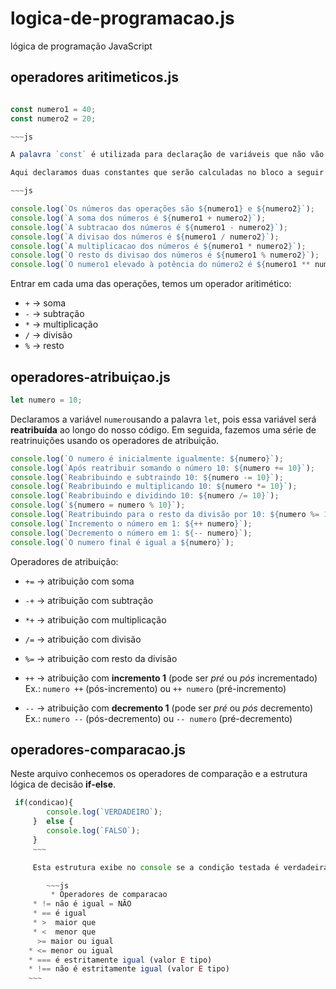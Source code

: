 # logica-de-programacao.js
lógica de programação JavaScript

## operadores aritimeticos.js

~~~js

const numero1 = 40;
const numero2 = 20;

~~~js

A palavra `const` é utilizada para declaração de variáveis que não vão ser reatribuidas (não permite redistribuição).

Aqui declaramos duas constantes que serão calculadas no bloco a seguir.

~~~js

console.log(`Os números das operações são ${numero1} e ${numero2}`);
console.log(`A soma dos números é ${numero1 + numero2}`);
console.log(`A subtracao dos números é ${numero1 - numero2}`);
console.log(`A divisao dos números é ${numero1 / numero2}`);
console.log(`A multiplicacao dos números é ${numero1 * numero2}`);
console.log(`O resto ds divisao dos números é ${numero1 % numero2}`);
console.log(`O numero1 elevado à potência do número2 é ${numero1 ** numero2}`);

~~~

Entrar em cada uma das operações, temos um operador aritimético:

* `+` -> soma
* `-` -> subtração
* `*` -> multiplicação
* `/` -> divisão
* `%` -> resto


## operadores-atribuiçao.js


~~~js
let numero = 10;
~~~

Declaramos a variável `numero`usando a palavra `let`, pois essa variável será **reatribuída** ao longo do nosso código.
Em seguida, fazemos uma série de reatrinuições usando os operadores de atribuição.

~~~js
console.log(`O numero é inicialmente igualmente: ${numero}`);
console.log(`Após reatribuir somando o número 10: ${numero += 10}`);
console.log(`Reabribuindo e subtraindo 10: ${numero -= 10}`);
console.log(`Reabribuindo e multiplicando 10: ${numero *= 10}`);
console.log(`Reabribuindo e dividindo 10: ${numero /= 10}`);
console.log(`${numero = numero % 10}`);
console.log(`Reatribuindo para o resto da divisão por 10: ${numero %= 10}`);
console.log(`Incremento o número em 1: ${++ numero}`);
console.log(`Decremento o número em 1: ${-- numero}`);
console.log(`O numero final é igual a ${numero}`);
~~~

Operadores de atribuição:

* `+=` -> atribuição com soma
* `-+` -> atribuição com subtração
* `*+` -> atribuição com multiplicação
* `/=` -> atribuição com divisão
* `%=` -> atribuição com resto da divisão
* `++` -> atribuição com **incremento 1** (pode ser *pré* ou *pós* incrementado)
          Ex.: `numero ++` (pós-incremento) ou  `++ numero` (pré-incremento) 

* `--` -> atribuição com **decremento 1** (pode ser *pré* ou *pós* decremento)
          Ex.: `numero --` (pós-decremento) ou  `-- numero` (pré-decremento) 

## operadores-comparacao.js

Neste arquivo conhecemos os operadores de comparação e a estrutura lógica de decisão **if-else**.

~~~js
 if(condicao){
        console.log(`VERDADEIRO`);
     }  else {
        console.log(`FALSO`);
     }
     ~~~

     Esta estrutura exibe no console se a condição testada é verdadeira ou falsa. A condição armazena o resultado da **comparação entre duas variáveis**, como segue:

        ~~~js
         * Operadores de comparacao
     * != não é igual = NÃO
     * == é igual
     * >  maior que
     * <  menor que        
      >= maior ou igual
    * <= menor ou igual
    * === é estritamente igual (valor E tipo)
    * !== não é estritamente igual (valor E tipo)
    ~~~


     